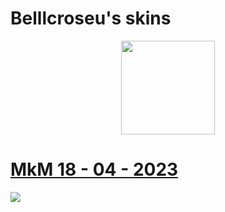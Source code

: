 # Belllcroseu's skins
<p align="center">
<a href="https://osu.ppy.sh/users/20752007">
  <img src="https://a.ppy.sh/20752007"  
       width="150"
       height="150"></a>

  # [MkM 18 - 04 - 2023](https://drive.google.com/drive/folders/1PDEiDkTSXppI7OmmqtRHQp8z5KVzYQOU)
[![](https://cdn.discordapp.com/attachments/689426989345669144/1097906929474482316/T1jM7M_i.jpg)](https://drive.google.com/drive/folders/1PDEiDkTSXppI7OmmqtRHQp8z5KVzYQOU)
